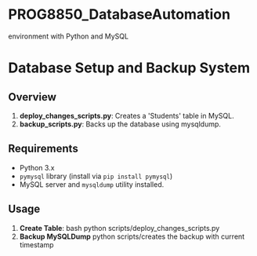 # PROG8850_DatabaseAutomation
environment with Python and MySQL
# Database Setup and Backup System

## Overview
1. **deploy_changes_scripts.py**: Creates a 'Students' table in MySQL.
2. **backup_scripts.py**: Backs up the database using mysqldump.

## Requirements
- Python 3.x
- `pymysql` library (install via `pip install pymysql`)
- MySQL server and `mysqldump` utility installed.

## Usage
1. **Create Table**:
   bash
   python scripts/deploy_changes_scripts.py
2. **Backup MySQLDump**
   python scripts/creates the backup with current timestamp
